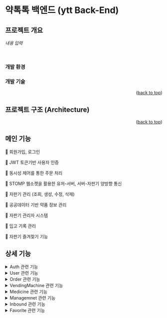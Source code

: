 # 약톡톡 백엔드 (ytt Back-End) 

<!-- ABOUT THE PROJECT -->
## 프로젝트 개요

*내용 입력*

<br>

### 개발 환경



### 개발 기술



<p align="right">(<a href="#프로젝트-개요">back to top</a>)</p>

## 프로젝트 구조 (Architecture)


<p align="right">(<a href="#프로젝트-개요">back to top</a>)</p>

## 메인 기능
📌 회원가입, 로그인

📌 JWT 토큰기반 사용자 인증

📌 동시성 제어를 통한 주문 처리 

📌 STOMP 웹소켓을 활용한 유저-서버, 서버-자판기 양방향 통신

📌 자판기 관리 (조회, 생성, 수정, 삭제)

📌 공공데이터 기반 약품 정보 관리

📌 자판기 관리자 시스템

📌 입고 기록 관리

📌 자판기 즐겨찾기 기능
## 상세 기능

<details>
  <summary>Auth 관련 기능</summary>

![image](https://github.com/user-attachments/assets/488c4028-a617-4f74-89ac-d7d7881d8062)
![image](https://github.com/user-attachments/assets/4296f5be-ad54-4c5f-bba7-d7f6c48e2b42)
1. Sign Up API : 이메일, 비밀번호, 이름, 핸드폰 번호 데이터를 중복 확인 및 정규식 표현 형식 설정으로 비교 후 해시 함수 기능을 사용하여 저장
2. Sign In API : 이메일, 비밀번호를 Spring Security Filter 거쳐 인증 및 JWT 토큰(Authroization, refresh) 발행
3. password API : 사용자의 비밀번호를 해쉬 함수 기능을 사용하여 비교 및 변경
4. logout API : 사용자의 refresh 토큰 삭제를 통한 로그아웃 기능 구현
5. reissue API : 사용자의 refresh 토큰으로 Authorization 토큰을 새로 발급
</details>

<details>
  <summary>User 관련 기능</summary>

![image](https://github.com/user-attachments/assets/0d21897a-8f3a-4185-af5e-86894fdaca8f)
1. Mypage API : JWT를 검증하여 로그인된 사용자의 정보(유저번호, 이메일, 이름, 폰번호, role)를 반환
</details>

<details>
  <summary>Order 관련 기능</summary>

![image](https://github.com/user-attachments/assets/1e6f57f2-0794-424d-aa7a-001a379ea844)
1. Orders API : 주문 목록 조회 (사용자 주문 목록, 상세 주문 목록, 자판기 주문 목록, 모든 주문 목록)
2. Create API : 재고조회 및 자판기 상태 여부 체크 후 사용자의 주문 아이템들로 조합된 주문리스트를 생성, STOMP 형식으로 해당 자판기에게 주문 요청을 전달.
3. Cancle API : 주문 상태가 처리중인 상태라면 주문을 취소, 자판기에 주문 취소 알림.
4. Store API : 자판기에서 처리된 결과를 전달 받아 주문 상태를 업데이트 및 주문을 구독중인 사용자에게 알림.
5. Complete API : 사용자가 자판기에서 약을 수령하면 주문 상태를 완료로 업데이트.
</details>

<details>
  <summary>VendingMachine 관련 기능</summary>

![image](https://github.com/user-attachments/assets/3b9b3818-5452-41a0-b9a7-040046aa0a71)
1. {machineId} API : 관리자가 자판기 운영 상태 변경
2. [POST]vending-machine API : 설정 위치에 자판기를 등록
3. {machineId}/medicine API : 자판기에 약, 수량 추가
4. [GET]vending-machine API : 자판기 조회(범위 내 자판기 조회, 특정 자판기의 특정 약 조회, 자판기 Id로 조회, 특정 자판기의 전체 재고 조회, 약품이 포홤된 주변 자판기 조회, 모든 자판기 조회)

</details>

<details>
  <summary>Medicine 관련 기능</summary>

![image](https://github.com/user-attachments/assets/6c051ae7-a20d-4825-80e6-8797a5dc58bf)
1. [POST]medicine API : 공공데이터에서 이름으로 약품 정보를 찾아서 저장
2. [GET]medicine API : 약품 이름과 제조사, 성분명으로 약품 리스트를 조회
3. medicine/detail API : 약 id 또는 productCode로 약품을 상세 조회
4. medicine/all API : 모든 약품 리스트를 조회
</details>

<details>
  <summary>Managemnet 관련 기능</summary>

![image](https://github.com/user-attachments/assets/70cec844-2dab-4d2b-960e-507d495a3bd7)
1. [DELETE]management/{machineId} API : 특정 자판기의 관리자를 삭제
2. [GET]management/{machineId} API : 특정 자판기의 관리자 리스트 조회
3. [GET]management API : 로그인된 관리자의 관리하는 자판기 리스트 조회
4. [POST]management/{machineId} API : 특정 자판기에 관리자를 추가
</details>

<details>
  <summary>Inbound 관련 기능</summary>

![image](https://github.com/user-attachments/assets/04491ff7-4a78-4f15-af55-524ebcdac735)
1. [GET]inbound/{machineId} API : 입고 기록 조회 API, medicineId 또는 productCode로 특정 약 입고 기록 조회 가능, 없으면 전체 입고 기록 조회
2. [POST]inbound/{machineId} API : 특정 자판기에 약, 수량 입고를 요청
</details>

<details>
  <summary>Favorite 관련 기능</summary>

![image](https://github.com/user-attachments/assets/d6ba98f9-b381-47e2-a47a-025a83d40225)
1. [DELETE]favorites/{machineId} API : 즐겨찾기 리스트에서 해당 자판기를 삭제
2. [GET]favorites API : 사용자의 즐겨찾기 자판기 리스트 조회
3. [POST]favorites/{machineId} API : 즐겨찾기 리스트에 해당 자판기 추가

